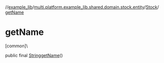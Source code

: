 //[example_lib](../../../index.md)/[multi.platform.example_lib.shared.domain.stock.entity](../index.md)/[Stock](index.md)/[getName](get-name.md)

# getName

[common]\

public final [String](https://developer.android.com/reference/kotlin/java/lang/String.html)[getName](get-name.md)()
